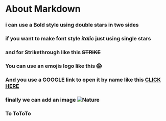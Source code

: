 # About Markdown 

### i can use a **Bold** style using double stars in two sides

### if you want to make font style *italic* just using single stars 

### and for Strikethrough like this ~~STRIKE~~

### You can use an emojis logo like this :scream:

### And you use a GOOGLE link to open it by name like this [CLICK HERE](https://www.google.com/webhp?hl=en&sa=X&ved=0ahUKEwjBp7u21bLnAhXVEcAKHYklCQYQPAgH)

### finally we can add an image ![Nature](https://www.saugatrajsigdel.com.np/wp-content/uploads/2019/06/waterfall-img.jpg)

### To ToToTo